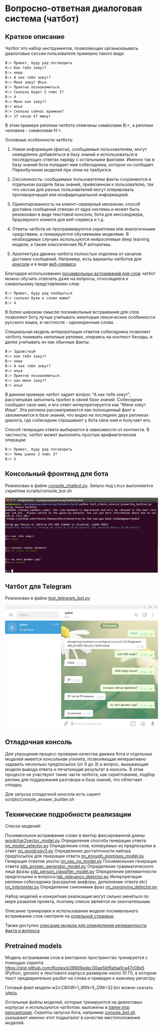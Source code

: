 # Вопросно-ответная диалоговая система (чатбот)

## Краткое описание

Чатбот это набор инструментов, позволяющих организовывать диалоговые сессии
пользователя примерно такого вида:

```
B:> Привет, буду рад поговорить
H:> Как тебя зовут?
B:> кеша
B:> А как тебя зовут?
H:> Меня зовут Илья.
B:> Приятно познакомиться.
H:> Сколько будет 2 плюс 2?
B:> 4
H:> Меня как зовут?
B:> илья
H:> Сколько сейчас времени?
B:> 17 часов 47 минут
```

В этом примере реплики чатбота отмечены символами B:>, а реплики человека - символами H:>.

Основные особенности чатбота:

1) Новая информация (факты), сообщаемые пользователем, могут немедленно добавляться
в базу знаний и использоваться в последующих ответах наряду с остальными фактами. Именно так
в базу знаний бота попадает имя собеседника, которое он сообщает. Переобучение моделей
при этом не требуется.

2) Сессионность: сообщаемые пользователем факты сохраняются в отдельном разделе
базы знаний, привязанном к пользователю, так что сессии для разных пользователей
могут оперировать противоречащей или конфиденциальной информацией.

3) Ориентированность на клиент-серверный механизм; способ доставки сообщений отвязан от
ядра системы и может быть реализован в виде текстовой консоли, бота для мессенджера,
браузерного клиента для веб-сервиса и т.д.

4) Ответы чатбота не программируются скриптами или аналогичными средствами, а генерируются
обучаемыми моделями. В необходимых случаях используются нейросетевые deep learning модели,
а также классические NLP алгоритмы.

5) Архитектура движка чатбота полностью отделена от каналов доставки сообщений. Например, есть
варианты чатботов для [консоли](console_chatbot.py) и в виде [веб-сервиса](flask_service_bot.py).

Благодаря использованию [посимвольных встраиваний для слов](./PyModels/trainers/README.wordchar2vector.md)
чатбот можно обучить отвечать даже на вопросы, относящиеся к символьному представлению слов:

```
B:> Привет, буду рад пообщаться
H:> сколько букв в слове мама?
B:> 4
```

В более широком смысле посимвольные встраивания для слов позволяют боту лучше учитывать
некоторые лексические особенности русского языка, в частности - однокоренные слова.

Специальная модель интерпретации ответов собеседника позволяет чатботу понимать неполные реплики,
опираясь на контекст беседы, и далее учитывать их как обычные факты:

```
B:> Здравствуй
H:> как тебя зовут?
B:> кеша
B:> А как тебя зовут?
H:> илья
B:> Приятно познакомиться.
H:> как меня зовут?
B:> илья
```

В данном примере чатбот задает вопрос "А как тебя зовут", рассчитывая заполнить пробел в своей базе
знаний. Собеседник сообщает свое имя, и его ответ интерпретируется как "Меня зовут Илья".
Эта реплика рассматривается как полноценный факт и запоминается в базе знаний, что видно
на последних двух репликах диалога, где собеседник спрашивает у бота свое имя и получает его.

Способ генерации ответа выбирается в зависимости от контекста. В частности,
чатбот может выполнять простые арифметические операции:

```
B:> Привет, буду рад поговорить
H:> Чему равно 2 плюс 3?
B:> 5
```

## Консольный фронтенд для бота

Реализован в файле [console_chatbot.py](https://github.com/Koziev/chatbot/blob/master/PyModels/console_chatbot.py).
Запуск под Linux выполняется скриптом scripts/console_bot.sh

![Console frontend for chatbot](chatbot-console.PNG)

## Чатбот для Telegram

Реализован в файле [test_telegram_bot.py](https://github.com/Koziev/chatbot/blob/master/PyModels/bot/test_telegram_bot.py)

![Telegram frontend for chatbot](chatbot-telegram.png)

## Отладочная консоль

Для упрощения процесс проверки качества движка бота и отдельных моделей имеется
консольная утилита, позволяющая интерактивно задавать несколько предпосылок (от 0 до 3)
и вопрос, вызывающая модели вывода ответа и печатающая результат в консоль. В этом
процессе не участвуют такие части чатбота, как скриптование, подбор реплик для
поддержания разговора и база знаний, что облегчает отладку.

Для запуска отладочной консоли есть скрипт scripts/console_answer_builder.sh

## Технические подробности реализации

Список моделей:

Посимвольное встраивание слово в вектор фиксированной длины [wordchar2vector_model.py](https://github.com/Koziev/chatbot/tree/master/PyModels/bot/wordchar2vector_model.py)
Определение способа генерации ответа [nn_model_selector.py](https://github.com/Koziev/chatbot/tree/master/PyModels/bot/nn_model_selector.py)
Определение слов, копируемых из предпосылки в ответ [nn_wordcopy3.py](https://github.com/Koziev/chatbot/tree/master/PyModels/bot/nn_wordcopy3.py)
Определение достаточности набора предпосылок для генерации ответа [nn_enough_premises_model.py](https://github.com/Koziev/chatbot/tree/master/PyModels/bot/nn_enough_premises_model.py)
Генерация ответов yes/no [nn_yes_no_model.py](https://github.com/Koziev/chatbot/tree/master/PyModels/bot/nn_yes_no_model.py)
Посимвольная генерация ответа [xgb_answer_generator_model.py](https://github.com/Koziev/chatbot/tree/master/PyModels/bot/xgb_answer_generator_model.py)
Определение грамматического лица фразы [xgb_person_classifier_model.py](https://github.com/Koziev/chatbot/tree/master/PyModels/bot/xgb_person_classifier_model.py)
Определение релевантности предпосылки и вопроса [lgb_relevancy_detector.py](https://github.com/Koziev/chatbot/tree/master/PyModels/bot/lgb_relevancy_detector.py)
Интерпретация реплики собеседника (раскрытие анафоры, дополнение ответа etc) [nn_interpreter.py](https://github.com/Koziev/chatbot/tree/master/PyModels/bot/nn_interpreter.py)
Определение синонимии фраз [nn_synonymy_detector.py](https://github.com/Koziev/chatbot/tree/master/PyModels/bot/nn_synonymy_detector.py)

Набор моделей и конкретная реализация могут сильно меняться по мере развития проекта,
поэтому список является не окончательным.

Описание тренировки и использования модели посимвольного встраивания слов
смотрите на [отдельной странице](./PyModels/trainers/README.wordchar2vector.md).

Также доступно [описание модели для определения релевантности факта и вопроса](README.relevance.md).

## Pretrained models

Модель встраивания слов в векторное пространство тренируется с помощью
скрипта https://gist.github.com/Koziev/e39689adec30ae5bf6afaa1ca47c08e5 (Python, gensim)
и текстового корпуса размером около 10 Гб, в котором текст предварительно разбит
на слова и приведен к нижнему регистру.

Готовый файл модели w2v.CBOW=1_WIN=5_DIM=32.bin можно скачать [здесь](https://drive.google.com/file/d/15vb2B4ub_3R1MCbfLGkuknhsHHMAoKai/view?usp=sharing).

Остальные файлы моделей, которые тренируются на диалоговых корпусах и используются
чатботом, выложены в [папке tmp репозитория](https://github.com/Koziev/chatbot/tree/master/tmp).
Скрипты запуска бота, например [console_bot.sh](https://github.com/Koziev/chatbot/blob/master/scripts/console_bot.sh) указывают именно этот подкаталог в качестве местоположения моделей.
